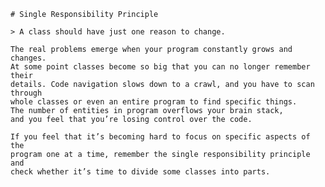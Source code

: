     # Single Responsibility Principle

    > A class should have just one reason to change.

    The real problems emerge when your program constantly grows and changes. 
    At some point classes become so big that you can no longer remember their 
    details. Code navigation slows down to a crawl, and you have to scan through 
    whole classes or even an entire program to find specific things. 
    The number of entities in program overflows your brain stack, 
    and you feel that you’re losing control over the code.

    If you feel that it’s becoming hard to focus on specific aspects of the 
    program one at a time, remember the single responsibility principle and 
    check whether it’s time to divide some classes into parts.